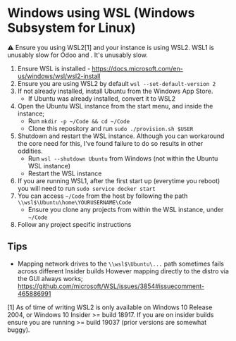 # Windows using WSL (Windows Subsystem for Linux)
:warning: Ensure you using WSL2[1] and your instance is using WSL2. WSL1 is unusably slow for Odoo and . It's unusably slow.

  1. Ensure WSL is installed - https://docs.microsoft.com/en-us/windows/wsl/wsl2-install
  2. Ensure you are using WSL2 by default `wsl --set-default-version 2`
  2. If not already installed, install Ubuntu from the Windows App Store.
     * If Ubuntu was already installed, convert it to WSL2
  2. Open the Ubuntu WSL instance from the start menu, and inside the instance;
     * Run `mkdir -p ~/Code && cd ~/Code`
     * Clone this repository and run `sudo ./provision.sh $USER`
  3. Shutdown and restart the WSL instance. Although you can workaround the core need for this, I've found failure to do so results in other oddities.
     * Run `wsl --shutdown Ubuntu` from Windows (not within the Ubuntu WSL instance)
     * Restart the WSL instance
  4. If you are running WSL1, after the first start up (everytime you reboot) you will need to run `sudo service docker start`
  5. You can access `~/Code` from the host by following the path `\\wsl$\Ubuntu\home\YOURUSERNAME\Code`
     * Ensure you clone any projects from within the WSL instance, under `~/Code`
  6. Follow any project specific instructions


## Tips
  * Mapping network drives to the `\\wsl$\Ubuntu\...` path sometimes fails across different Insider builds
    However mapping directly to the distro via the GUI always works; https://github.com/microsoft/WSL/issues/3854#issuecomment-465886991

[1] As of time of writing WSL2 is only available on Windows 10 Release 2004, or Windows 10 Insider >= build 18917. If you are on insider builds ensure you are running >= build 19037 (prior versions are somewhat buggy).
